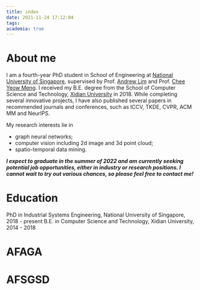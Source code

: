 ```yaml
---
title: index
date: 2021-11-24 17:12:04
tags:
academia: true
---
```

# About me
I am a fourth-year PhD student in School of Engineering at [National University of Singapore](http://nus.edu.sg/), supervised by Prof. [Andrew Lim](https://www.limandrew.org/) and Prof. [Chee Yeow Meng](https://scholar.google.com.sg/citations?user=99AJNXEAAAAJ). I received my B.E. degree from the School of Computer Science and Technology, [Xidian University](http://en.xidian.edu.cn/) in 2018. While completing several innovative projects, I have also published several papers in recommended journals and conferences, such as ICCV, TKDE, CVPR, ACM MM and NeurIPS.

My research interests lie in 
- graph neural networks;
- computer vision including 2d image and 3d point cloud;
- spatio-temporal data mining.

***I expect to graduate in the summer of 2022 and am currently seeking potential job opportunities, either in industry or research positions. I cannot wait to try out various chances, so please feel free to contact me!***

# Education

PhD in Industrial Systems Engineering, National University of Singapore, 2018 - present
B.E. in Computer Science and Technology, Xidian University, 2014 - 2018

# AFAGA
# AFSGSD
